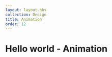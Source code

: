 ```yaml
---
layout: layout.hbs
collection: Design
title: Animation
order: 12
---
```


# Hello world - Animation
